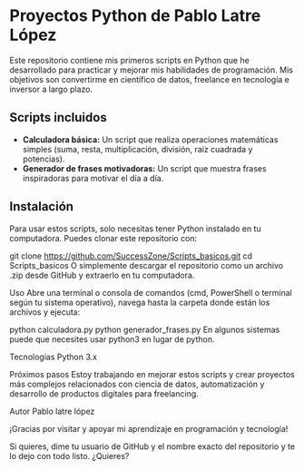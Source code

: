 # Proyectos Python de Pablo Latre López

Este repositorio contiene mis primeros scripts en Python que he desarrollado para practicar y mejorar mis habilidades de programación. Mis objetivos son convertirme en científico de datos, freelance en tecnología e inversor a largo plazo.

## Scripts incluidos

- **Calculadora básica:** Un script que realiza operaciones matemáticas simples (suma, resta, multiplicación, división, raíz cuadrada y potencias).
- **Generador de frases motivadoras:** Un script que muestra frases inspiradoras para motivar el día a día.

## Instalación

Para usar estos scripts, solo necesitas tener Python instalado en tu computadora. Puedes clonar este repositorio con:

git clone https://github.com/SuccessZone/Scripts_basicos.git
cd Scripts_basicos
O simplemente descargar el repositorio como un archivo .zip desde GitHub y extraerlo en tu computadora.

Uso
Abre una terminal o consola de comandos (cmd, PowerShell o terminal según tu sistema operativo), navega hasta la carpeta donde están los archivos y ejecuta:

python calculadora.py
python generador_frases.py
En algunos sistemas puede que necesites usar python3 en lugar de python.

Tecnologías
Python 3.x

Próximos pasos
Estoy trabajando en mejorar estos scripts y crear proyectos más complejos relacionados con ciencia de datos, automatización y desarrollo de productos digitales para freelancing.

Autor
Pablo latre lópez

¡Gracias por visitar y apoyar mi aprendizaje en programación y tecnología!

Si quieres, dime tu usuario de GitHub y el nombre exacto del repositorio y te lo dejo con todo listo. ¿Quieres?
